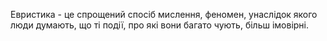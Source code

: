 Евристика - це спрощений спосіб мислення, феномен, унаслідок якого люди думають, що ті події, про які вони багато чують, більш імовірні.